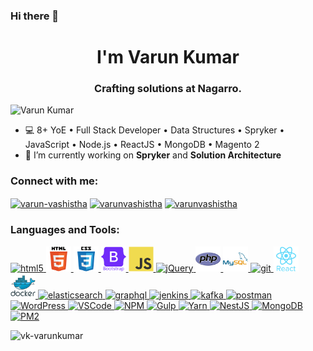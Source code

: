 ### Hi there 👋

<h1 align="center">I'm Varun Kumar</h1>
<h3 align="center">Crafting solutions at Nagarro.</h3>

<p align="left"> <img src="https://komarev.com/ghpvc/?username=vk-varunkumar&label=Profile%20views&color=0e75b6&style=flat" alt="Varun Kumar" /> </p>

- 💻 8+ YoE • Full Stack Developer • Data Structures • Spryker • JavaScript • Node.js • ReactJS • MongoDB • Magento 2
- 🔭 I’m currently working on **Spryker** and **Solution Architecture**

<h3 align="left">Connect with me:</h3>
<p align="left">
  <a href="https://www.linkedin.com/in/varun-vashistha-sde/" target="_blank"><img align="center" src="https://www.vectorlogo.zone/logos/linkedin/linkedin-icon.svg" alt="varun-vashistha" height="30" width="40" /></a>
  <a href="https://dev.to/imvvashistha" target="_blank"><img align="center" src="https://cdn.jsdelivr.net/npm/simple-icons@3.0.1/icons/dev-dot-to.svg" alt="varunvashistha" height="30" width="40" /></a>
  <a href="https://discordapp.com/users/849851914811342878" target="_blank"><img align="center" src="https://cdn.jsdelivr.net/npm/simple-icons@3.0.1/icons/discord.svg" alt="varunvashistha" height="30" width="40" /></a>
</p>

<h3 align="left">Languages and Tools:</h3>
<p align="left">
  <a href="https://spryker.com/" title="HTML" target="_blank"> <img src="https://getlogovector.com/wp-content/uploads/2019/06/spryker-logo-vector.png" alt="html5" width="40" height="40"/> </a>
  <a href="https://www.w3.org/html/" title="HTML" target="_blank"> <img src="https://raw.githubusercontent.com/devicons/devicon/master/icons/html5/html5-original-wordmark.svg" alt="html5" width="40" height="40"/> </a> 
  <a href="https://www.w3schools.com/css/" title="CSS" target="_blank"> <img src="https://raw.githubusercontent.com/devicons/devicon/master/icons/css3/css3-original-wordmark.svg" alt="css3" width="40" height="40"/> 
  <a href="https://getbootstrap.com" target="_blank" title="Bootstrap"> <img src="https://raw.githubusercontent.com/devicons/devicon/master/icons/bootstrap/bootstrap-plain-wordmark.svg" alt="bootstrap" width="40" height="40"/> </a> 
  <a href="https://developer.mozilla.org/en-US/docs/Web/JavaScript" title="JavaScript" target="_blank"> <img src="https://raw.githubusercontent.com/devicons/devicon/master/icons/javascript/javascript-original.svg" alt="javascript" width="40" height="40"/> </a> 
  <a href="https://jquery.com/" title="jQuery" target="_blank"> <img src="https://www.vectorlogo.zone/logos/jquery/jquery-icon.svg" alt="jQuery" width="40" height="40"/> </a> 
  <a href="https://www.php.net" target="_blank" title="PHP"> <img src="https://raw.githubusercontent.com/devicons/devicon/master/icons/php/php-original.svg" alt="php" width="40" height="40"/> </a> 
  <a href="https://www.mysql.com/" target="_blank" title="MySQL"> <img src="https://raw.githubusercontent.com/devicons/devicon/master/icons/mysql/mysql-original-wordmark.svg" alt="mysql" width="40" height="40"/> </a> 
  <a href="https://git-scm.com/" target="_blank" title="GIT"> <img src="https://www.vectorlogo.zone/logos/git-scm/git-scm-icon.svg" alt="git" width="40" height="40"/> </a> 
  <a href="https://reactjs.org/" target="_blank" title="ReactJS"> <img src="https://raw.githubusercontent.com/devicons/devicon/master/icons/react/react-original-wordmark.svg" alt="react" width="40" height="40"/> </a> 
  </a> <a href="https://www.docker.com/" target="_blank" title="Docker"> <img src="https://raw.githubusercontent.com/devicons/devicon/master/icons/docker/docker-original-wordmark.svg" alt="docker" width="40" height="40"/> </a> 
  <a href="https://www.elastic.co" target="_blank" title="Elastic"> <img src="https://www.vectorlogo.zone/logos/elastic/elastic-icon.svg" alt="elasticsearch" width="40" height="40"/> </a> 
  <a href="https://graphql.org" target="_blank" title="GraphQL"> <img src="https://www.vectorlogo.zone/logos/graphql/graphql-icon.svg" alt="graphql" width="40" height="40"/> </a> 
  <a href="https://www.jenkins.io" target="_blank" title="Jenkins"> <img src="https://www.vectorlogo.zone/logos/jenkins/jenkins-icon.svg" alt="jenkins" width="40" height="40"/> </a> 
  <a href="https://apache.org/" target="_blank" title="Apache"> <img src="https://www.vectorlogo.zone/logos/apache/apache-icon.svg" alt="kafka" width="40" height="40"/> </a> 
  <a href="https://postman.com" target="_blank" title="Postman"> <img src="https://www.vectorlogo.zone/logos/getpostman/getpostman-icon.svg" alt="postman" width="40" height="40"/> </a> 
  <a href="https://wordpress.org/" target="_blank" title="WordPress"> <img src="https://www.vectorlogo.zone/logos/wordpress/wordpress-icon.svg" alt="WordPress" width="40" height="40"/> </a> 
  <a href="https://code.visualstudio.com/" target="_blank" title="VSCode"> <img src="https://www.vectorlogo.zone/logos/visualstudio_code/visualstudio_code-icon.svg" alt="VSCode" width="40" height="40"/> </a> 
  <a href="https://www.npmjs.com/" target="_blank" title="NPM"> <img src="https://www.vectorlogo.zone/logos/npmjs/npmjs-icon.svg" alt="NPM" width="40" height="40"/> </a> 
  <a href="https://gulpjs.com/" target="_blank" title="Gulp"> <img src="https://www.vectorlogo.zone/logos/gulpjs/gulpjs-icon.svg" alt="Gulp" width="40" height="40"/> </a> 
  <a href="https://yarnpkg.com/" target="_blank" title="Yarn"> <img src="https://www.vectorlogo.zone/logos/yarnpkg/yarnpkg-icon.svg" alt="Yarn" width="40" height="40"/> </a> 
  <a href="https://nestjs.com/" target="_blank" title="NestJS"> <img src="https://www.vectorlogo.zone/logos/nestjs/nestjs-icon.svg" alt="NestJS" width="40" height="40"/> </a> 
  <a href="https://www.mongodb.com/" target="_blank" title="MongoDB"> <img src="https://www.vectorlogo.zone/logos/mongodb/mongodb-icon.svg" alt="MongoDB" width="40" height="40"/> </a> 
  <a href="https://pm2.keymetrics.io/" target="_blank" title="PM2"> <img src="https://www.vectorlogo.zone/logos/pm2io/pm2io-icon.svg" alt="PM2" width="40" height="40"/> </a> 
</p>

<p><img align="left" src="https://github-readme-stats.vercel.app/api?username=vk-varunkumar&show_icons=true&locale=en" alt="vk-varunkumar" /></p>

<!--
**vk-varunkumar/vk-varunkumar** is a ✨ _special_ ✨ repository because its `README.md` (this file) appears on your GitHub profile.

Here are some ideas to get you started:

- 🔭 I’m currently working on ...
- 🌱 I’m currently learning ...
- 👯 I’m looking to collaborate on ...
- 🤔 I’m looking for help with ...
- 💬 Ask me about ...
- 📫 How to reach me: ...
- 😄 Pronouns: ...
- ⚡ Fun fact: ...
-->
